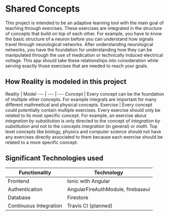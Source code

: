 # Shared Concepts

This project is intended to be an adaptive learning tool with the main goal of teaching through exercises. These exercises are integrated in the structure of concepts that build on top of each other. For example, you have to know the basic structure of a neuron before you can understand how signals travel through neurological networks. After understanding neurological networks, you have the foundation for understanding how they can be manipulated through the use of medication or technically induced electrical voltage. This app should take these relationships into consideration while serving exactly those exercises that are needed to reach your goals.

## How Reality is modeled in this project

Reality | Model
--- | --- | ---
Concept | Every concept can be the foundation of multiple other concepts. For example integrals are important for many different mathmetical and physical concepts.
Exercise | Every concept could potentially contain multiple exercises. Every exercise should only be related to its most specific concept. For example, an exercise about _integration by substitution_ is only directed to the concept of _integration by substitution_ and not to the concepts _integration_ (in general) or _math._ Top level concepts like biology, physics and computer science should not have any exercises directly associated to them because each exercise should be related to a more specific concept.

## Significant Technologies used

Functionality | Technology
------------- |-------------
Frontend | Ionic with Angular     
Authentication | AngularFireAuthModule, firebaseui
Database | Firestore
Continuous Integration | Travis CI (planned)   